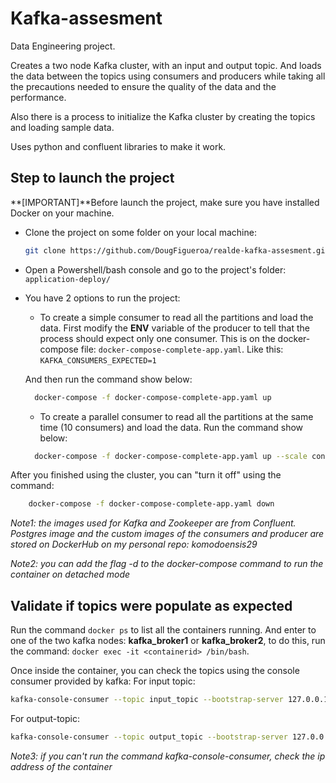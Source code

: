# Kafka-assesment
Data Engineering project.

Creates a two node Kafka cluster, with an input and output topic.
And loads the data between the topics using consumers and producers while taking all the precautions needed to ensure the quality of the data and the performance.

Also there is a process to initialize the Kafka cluster by creating the topics and loading sample data.

Uses python and confluent libraries to make it work.


## Step to launch the project
**[IMPORTANT]**Before launch the project, make sure you have installed Docker on your machine.

- Clone the project on some folder on your local machine:
  ```bash
  git clone https://github.com/DougFigueroa/realde-kafka-assesment.git
  ```
- Open a Powershell/bash console and go to the project's folder: 
  ```application-deploy/```

- You have 2 options to run the project:
  - To create a simple consumer to read all the partitions and load the data. First modify the **ENV** variable of the producer to tell that the process should expect only one consumer. This is on the docker-compose file: `docker-compose-complete-app.yaml`. Like this: ```KAFKA_CONSUMERS_EXPECTED=1```

  And then run the command show below: 
  ```bash 
    docker-compose -f docker-compose-complete-app.yaml up
  ```
  - To create a parallel consumer to read all the partitions at the same time (10 consumers) and load the data. Run the command show below: 
  ```bash 
    docker-compose -f docker-compose-complete-app.yaml up --scale consumer=10
  ```

After you finished using the cluster, you can "turn it off" using the command:
```bash 
    docker-compose -f docker-compose-complete-app.yaml down
  ```

*Note1: the images used for Kafka and Zookeeper are from Confluent. Postgres image and the custom images of the consumers and producer are stored on DockerHub on my personal repo: komodoensis29*

*Note2: you can add the flag -d to the docker-compose command to run the container on detached mode*

## Validate if topics were populate as expected
Run the command ```docker ps``` to list all the containers running. And enter to one of the two kafka nodes: **kafka_broker1** or **kafka_broker2**, to do this, run the command: ```docker exec -it <containerid> /bin/bash```.

Once inside the container, you can check the topics using the console consumer provided by kafka:
For input topic:
```bash
kafka-console-consumer --topic input_topic --bootstrap-server 127.0.0.1:19092 --from-beginning
```
For output-topic:
```bash
kafka-console-consumer --topic output_topic --bootstrap-server 127.0.0.1:19092 --from-beginning
```

*Note3: if you can't run the command kafka-console-consumer, check the ip address of the container*